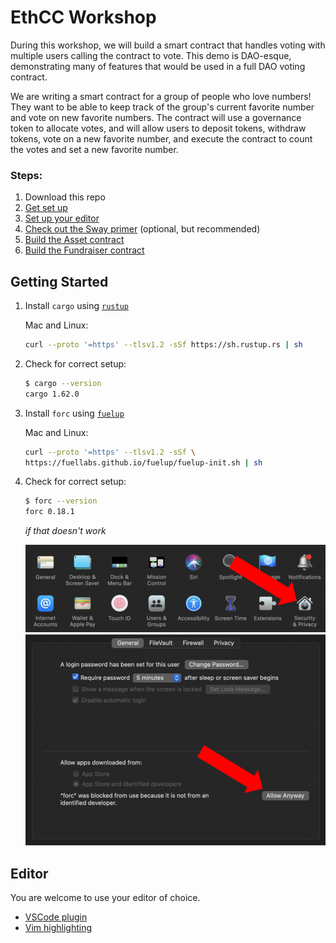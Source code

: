# EthCC Workshop

During this workshop, we will build a smart contract that handles voting with multiple users calling the contract to vote. This demo is DAO-esque, demonstrating many of features that would be used in a full DAO voting contract.

We are writing a smart contract for a group of people who love numbers! They want to be able to keep track of the group's current favorite number and vote on new favorite numbers. The contract will use a governance token to allocate votes, and will allow users to deposit tokens, withdraw tokens, vote on a new favorite number, and execute the contract to count the votes and set a new favorite number.

### Steps:
1. Download this repo
2. [Get set up](#getting-started)
3. [Set up your editor](#editor)
4. [Check out the Sway primer](PRIMER.md) (optional, but recommended)
5. [Build the Asset contract](asset/README.md)
6. [Build the Fundraiser contract](fundraiser/README.md)

## Getting Started

1. Install `cargo` using [`rustup`](https://www.rust-lang.org/tools/install)

    Mac and Linux:
    ```bash
    curl --proto '=https' --tlsv1.2 -sSf https://sh.rustup.rs | sh
    ```

2. Check for correct setup:

    ```bash
    $ cargo --version
    cargo 1.62.0
    ```

3. Install `forc` using [`fuelup`](https://fuellabs.github.io/sway/v0.18.1/introduction/installation.html#installing-from-pre-compiled-binaries)

    Mac and Linux:
    ```bash
    curl --proto '=https' --tlsv1.2 -sSf \
    https://fuellabs.github.io/fuelup/fuelup-init.sh | sh
    ```

4. Check for correct setup:

    ```bash
    $ forc --version
    forc 0.18.1
    ```

    *if that doesn't work*

    ![open system preferences](images/system_preferences.png)
    ![click allow](images/allow_forc.png)

## Editor

You are welcome to use your editor of choice.

- [VSCode plugin](https://marketplace.visualstudio.com/items?itemName=FuelLabs.sway-vscode-plugin)
- [Vim highlighting](https://github.com/FuelLabs/sway.vim)

